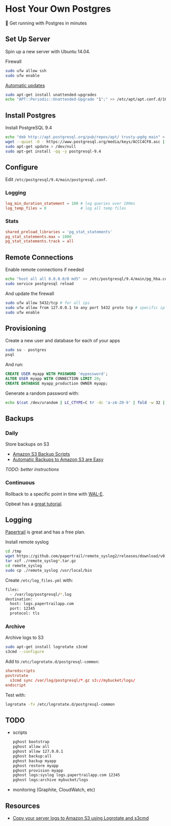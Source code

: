 # Host Your Own Postgres

:elephant: Get running with Postgres in minutes

## Set Up Server

Spin up a new server with Ubuntu 14.04.

Firewall

```sh
sudo ufw allow ssh
sudo ufw enable
```

[Automatic updates](https://help.ubuntu.com/14.04/serverguide/automatic-updates.html)

```sh
sudo apt-get install unattended-upgrades
echo "APT::Periodic::Unattended-Upgrade "1";" >> /etc/apt/apt.conf.d/10periodic
```

## Install Postgres

Install PostgreSQL 9.4

```sh
echo "deb http://apt.postgresql.org/pub/repos/apt/ trusty-pgdg main" > /etc/apt/sources.list.d/pgdg.list
wget --quiet -O - https://www.postgresql.org/media/keys/ACCC4CF8.asc | sudo apt-key add -
sudo apt-get update > /dev/null
sudo apt-get install -qq -y postgresql-9.4
```

## Configure

Edit `/etc/postgresql/9.4/main/postgresql.conf`.

### Logging

```conf
log_min_duration_statement = 100 # log queries over 100ms
log_temp_files = 0               # log all temp files
```

### Stats

```conf
shared_preload_libraries = 'pg_stat_statements'
pg_stat_statements.max = 1000
pg_stat_statements.track = all
```

## Remote Connections

Enable remote connections if needed

```sh
echo "host all all 0.0.0.0/0 md5" >> /etc/postgresql/9.4/main/pg_hba.conf
sudo service postgresql reload
```

And update the firewall

```sh
sudo ufw allow 5432/tcp # for all ips
sudo ufw allow from 127.0.0.1 to any port 5432 proto tcp # specific ip
sudo ufw enable
```

## Provisioning

Create a new user and database for each of your apps

```sh
sudo su - postgres
psql
```

And run:

```sql
CREATE USER myapp WITH PASSWORD 'mypassword';
ALTER USER myapp WITH CONNECTION LIMIT 20;
CREATE DATABASE myapp_production OWNER myapp;
```

Generate a random password with:

```sh
echo $(cat /dev/urandom | LC_CTYPE=C tr -dc 'a-zA-Z0-9' | fold -w 32 | head -n 1)
```

## Backups

### Daily

Store backups on S3

- [Amazon S3 Backup Scripts](https://github.com/collegeplus/s3-shell-backups/blob/master/s3-postgresql-backup.sh)
- [Automatic Backups to Amazon S3 are Easy ](http://rosskaff.com/blog/2014/02/automatic-backups-to-amazon-s3-are-easy.html)

*TODO: better instructions*

### Continuous

Rollback to a specific point in time with [WAL-E](https://github.com/wal-e/wal-e).

Opbeat has a [great tutorial](https://opbeat.com/blog/posts/postgresql-backup-to-s3-part-one/).

## Logging

[Papertrail](https://papertrailapp.com) is great and has a free plan.

Install remote syslog

```sh
cd /tmp
wget https://github.com/papertrail/remote_syslog2/releases/download/v0.13/remote_syslog_linux_amd64.tar.gz
tar xzf ./remote_syslog*.tar.gz
cd remote_syslog
sudo cp ./remote_syslog /usr/local/bin
```

Create `/etc/log_files.yml` with:

```sh
files:
  - /var/log/postgresql/*.log
destination:
  host: logs.papertrailapp.com
  port: 12345
  protocol: tls
```

### Archive

Archive logs to S3

```sh
sudo apt-get install logrotate s3cmd
s3cmd --configure
```

Add to `/etc/logrotate.d/postgresql-common`:

```conf
sharedscripts
postrotate
  s3cmd sync /var/log/postgresql/*.gz s3://mybucket/logs/
endscript
```

Test with:

```sh
logrotate -fv /etc/logrotate.d/postgresql-common
```

## TODO

- scripts

  ```sh
  pghost bootstrap
  pghost allow all
  pghost allow 127.0.0.1
  pghost backup:all
  pghost backup myapp
  pghost restore myapp
  pghost provision myapp
  pghost logs:syslog logs.papertrailapp.com 12345
  pghost logs:archive mybucket/logs
  ```

- monitoring (Graphite, CloudWatch, etc)

## Resources

- [Copy your server logs to Amazon S3 using Logrotate and s3cmd](http://www.shanestillwell.com/2013/04/04/copy-your-server-logs-to-amazon-s3-using-logrotate-and-s3cmd/)
